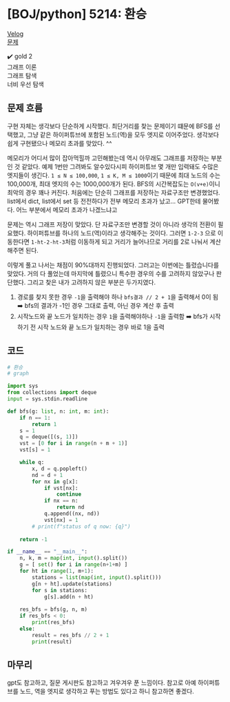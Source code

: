 # [BOJ/python] 5214: 환승

[Velog](https://velog.io/@semoon/BOJpython-5214-%ED%99%98%EC%8A%B9)<br>
[문제](https://www.acmicpc.net/problem/5214)

✔️ gold 2<br>
그래프 이론<br>
그래프 탐색<br>
너비 우선 탐색

## 문제 흐름
구현 자체는 생각보다 단순하게 시작했다.
최단거리를 찾는 문제이기 떄문에 BFS를 선택했고,
그냥 같은 하이퍼튜브에 포함된 노드(역)을 모두 엣지로 이어주었다.
생각보다 쉽게 구현됐으나 메모리 초과를 맞았다. ^^

메모리가 어디서 많이 잡아먹힐까 고민해봤는데
역시 아무래도 그래프를 저장하는 부분인 것 같았다.
예제 1번만 그려봐도 알수있다시피 하이퍼튜브 몇 개만 입력돼도 수많은 엣지들이 생긴다.
`1 ≤ N ≤ 100,000`, `1 ≤ K, M ≤ 1000`이기 때문에 최대 노드의 수는 100,000개, 최대 엣지의 수는 1000,000개가 된다.
BFS의 시간복잡도는 `O(v+e)`이니 최악의 경우 꽤나 커진다.
처음에는 단순히 그래프를 저장하는 자료구조만 변경했었다.
list에서 dict, list에서 set 등 전전하다가 전부 메모리 초과가 났고...
GPT한테 물어봤다. 어느 부분에서 메모리 초과가 나겠느냐고

문제는 역시 그래프 저장이 맞았다.
단 자료구조만 변경할 것이 아니라 생각의 전환이 필요했다.
하이퍼튜브를 하나의 노드(역)이라고 생각해주는 것이다.
그러면 `1-2-3` 으로 이동한다면 `1-ht-2-ht-3`처럼 이동하게 되고 거리가 늘어나므로 거리를 2로 나눠서 계산해주면 된다.

이렇게 풀고 나서는 채점이 90%대까지 진행되었다.
그러고는 이번에는 틀렸습니다를 맞았다.
거의 다 풀었는데 마지막에 틀렸으니 특수한 경우의 수를 고려하지 않았구나 판단했다.
그리고 찾은 내가 고려하지 않은 부분은 두가지였다.

1. 경로를 찾지 못한 경우 `-1`을 출력해야 하나 `bfs결과 // 2 + 1`을 출력해서 0이 됨
➡️ bfs의 결과가 -1인 경우 그대로 출력, 아닌 경우 계산 후 출력
2. 시작노드와 끝 노드가 일치하는 경우 `1`을 출력해야하나 `-1`을 출력함
➡️ bfs가 시작하기 전 시작 노드와 끝 노드가 일치하는 경우 바로 1을 출력

## 코드
```python
# 환승
# graph

import sys
from collections import deque
input = sys.stdin.readline

def bfs(g: list, n: int, m: int):
    if n == 1:
        return 1
    s = 1
    q = deque([(s, 1)])
    vst = [0 for i in range(n + m + 1)]
    vst[s] = 1

    while q:
        x, d = q.popleft()
        nd = d + 1
        for nx in g[x]:
            if vst[nx]:
                continue
            if nx == n:
                return nd
            q.append((nx, nd))
            vst[nx] = 1
        # print(f"status of q now: {q}")
    
    return -1

if __name__ == "__main__":
    n, k, m = map(int, input().split())
    g = [ set() for i in range(n+1+m) ]
    for ht in range(1, m+1):
        stations = list(map(int, input().split()))
        g[n + ht].update(stations)
        for s in stations:
            g[s].add(n + ht)
    
    res_bfs = bfs(g, n, m)
    if res_bfs < 0:
        print(res_bfs)
    else:
        result = res_bfs // 2 + 1
        print(result)
```

## 마무리
gpt도 참고하고, 질문 게시판도 참고하고 겨우겨우 푼 느낌이다.
참고로 아예 하이퍼튜브를 노드, 역을 엣지로 생각하고 푸는 방법도 있다고 하니 참고하면 좋겠다.
